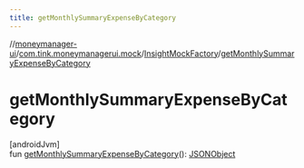 ```yaml
---
title: getMonthlySummaryExpenseByCategory
---
```

//[moneymanager-ui](../../../index.html)/[com.tink.moneymanagerui.mock](../index.html)/[InsightMockFactory](index.html)/[getMonthlySummaryExpenseByCategory](get-monthly-summary-expense-by-category.html)



# getMonthlySummaryExpenseByCategory



[androidJvm]\
fun [getMonthlySummaryExpenseByCategory](get-monthly-summary-expense-by-category.html)(): [JSONObject](https://developer.android.com/reference/kotlin/org/json/JSONObject.html)




